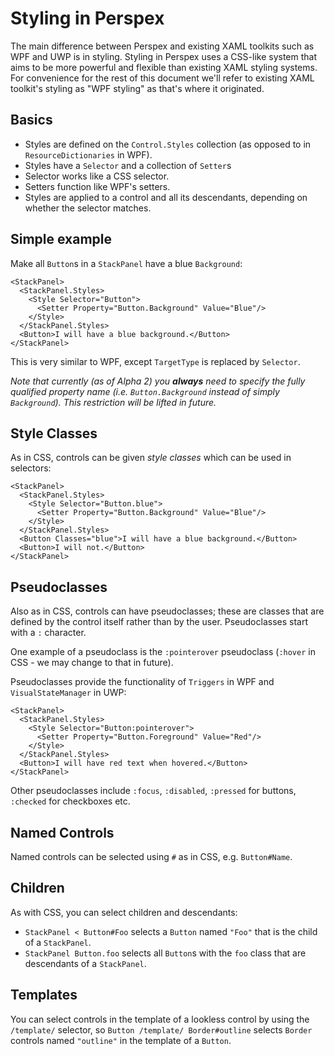 # Styling in Perspex

The main difference between Perspex and existing XAML toolkits such as WPF and
UWP is in styling. Styling in Perspex uses a CSS-like system that aims to be
more powerful and flexible than existing XAML styling systems. For convenience
for the rest of this document we'll refer to existing XAML toolkit's styling as
"WPF styling" as that's where it originated.

## Basics

- Styles are defined on the `Control.Styles` collection (as opposed to in
`ResourceDictionaries` in WPF).
- Styles have a `Selector` and a collection of `Setter`s
- Selector works like a CSS selector.
- Setters function like WPF's setters.
- Styles are applied to a control and all its descendants, depending on whether
  the selector matches.

## Simple example

Make all `Button`s in a `StackPanel` have a blue `Background`:

    <StackPanel>
      <StackPanel.Styles>
        <Style Selector="Button">
          <Setter Property="Button.Background" Value="Blue"/>
        </Style>
      </StackPanel.Styles>
      <Button>I will have a blue background.</Button>
    </StackPanel>

This is very similar to WPF, except `TargetType` is replaced by `Selector`.

*Note that currently (as of Alpha 2) you **always** need to specify the fully
qualified property name (i.e. `Button.Background` instead of simply
`Background`). This restriction will be lifted in future.*

## Style Classes

As in CSS, controls can be given *style classes* which can be used in selectors:

    <StackPanel>
      <StackPanel.Styles>
        <Style Selector="Button.blue">
          <Setter Property="Button.Background" Value="Blue"/>
        </Style>
      </StackPanel.Styles>
      <Button Classes="blue">I will have a blue background.</Button>
      <Button>I will not.</Button>
    </StackPanel>

## Pseudoclasses

Also as in CSS, controls can have pseudoclasses; these are classes that are
defined by the control itself rather than by the user. Pseudoclasses start
with a `:` character.

One example of a pseudoclass is the `:pointerover`
pseudoclass (`:hover` in CSS - we may change to that in future).

Pseudoclasses provide the functionality of `Triggers` in WPF and
`VisualStateManager` in UWP:

    <StackPanel>
      <StackPanel.Styles>
        <Style Selector="Button:pointerover">
          <Setter Property="Button.Foreground" Value="Red"/>
        </Style>
      </StackPanel.Styles>
      <Button>I will have red text when hovered.</Button>
    </StackPanel>

Other pseudoclasses include `:focus`, `:disabled`, `:pressed` for buttons,
`:checked` for checkboxes etc.

## Named Controls

Named controls can be selected using `#` as in CSS, e.g. `Button#Name`.

## Children

As with CSS, you can select children and descendants:

- `StackPanel < Button#Foo` selects a `Button` named `"Foo"` that is the child
  of a `StackPanel`.
- `StackPanel Button.foo` selects all `Button`s with the `foo` class that are
  descendants of a `StackPanel`.

## Templates

You can select controls in the template of a lookless control by using the
`/template/` selector, so `Button /template/ Border#outline` selects `Border`
controls named `"outline"` in the template of a `Button`.
